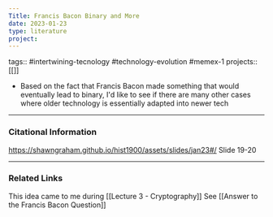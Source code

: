```yaml
---
Title: Francis Bacon Binary and More
date: 2023-01-23
type: literature
project:
---
```

tags:: #intertwining-tecnology #technology-evolution #memex-1
projects::[[]]

- Based on the fact that Francis Bacon made something that would eventually lead to binary, I'd like to see if there are many other cases where older technology is essentially adapted into newer tech


---
### Citational Information

https://shawngraham.github.io/hist1900/assets/slides/jan23#/ Slide 19-20

---

### Related Links

This idea came to me during [[Lecture 3 - Cryptography]]
See [[Answer to the Francis Bacon Question]]
